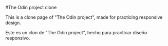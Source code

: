 #The Odin project clone

This is a clone page of "The Odin project", made for practicing responsive design.

Este es un clon de "The Odin project", hecho para practicar diseño responsivo.
